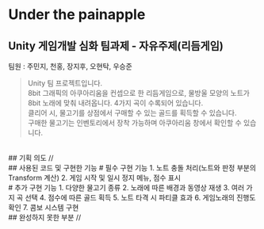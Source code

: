 Under the painapple
==
Unity 게임개발 심화 팀과제 - 자유주제(리듬게임)
--
팀원 : 주민지, 천홍, 장지후, 오현탁, 우승준
> Unity 팀 프로젝트입니다.<br>
8bit 그래픽의 아쿠아리움을 컨셉으로 한 리듬게임으로, 물방울 모양의 노트가 8bit 노래에 맞춰 내려옵니다. 4가지 곡이 수록되어 있습니다.<br>
클리어 시, 물고기를 상점에서 구매할 수 있는 골드를 획득할 수 있습니다.<br>
구매한 물고기는 인벤토리에서 장착 가능하며 아쿠아리움 창에서 확인할 수 있습니다.
<br>
## 기획 의도
//
<br>
## 사용된 코드 및 구현한 기능
# 필수 구현 기능
1. 노트 충돌 처리(노트와 판정 부분의 Transform 계산)
2. 게임 시작 및 일시 정지 메뉴, 점수 표시
<br>
# 추가 구현 기능
1. 다양한 물고기 종류
2. 노래에 따른 배경과 동영상 재생
3. 여러 가지 곡 선택
4. 점수에 따른 골드 획득
5. 노트 타격 시 파티클 효과
6. 게임노래의 진행도 확인
7. 콤보 시스템 구현
<br>
## 완성하지 못한 부분
//
